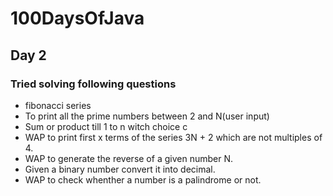 # 100DaysOfJava

## Day 2

### Tried solving following questions

* fibonacci series
* To print all the prime numbers between 2 and N(user input)
* Sum or product till 1 to n witch choice c
* WAP to print first x terms of the series 3N + 2 which are not multiples of 4.
* WAP to generate the reverse of a given number N.
* Given a binary number convert it into decimal.
* WAP to check whenther a number is a palindrome or not.
